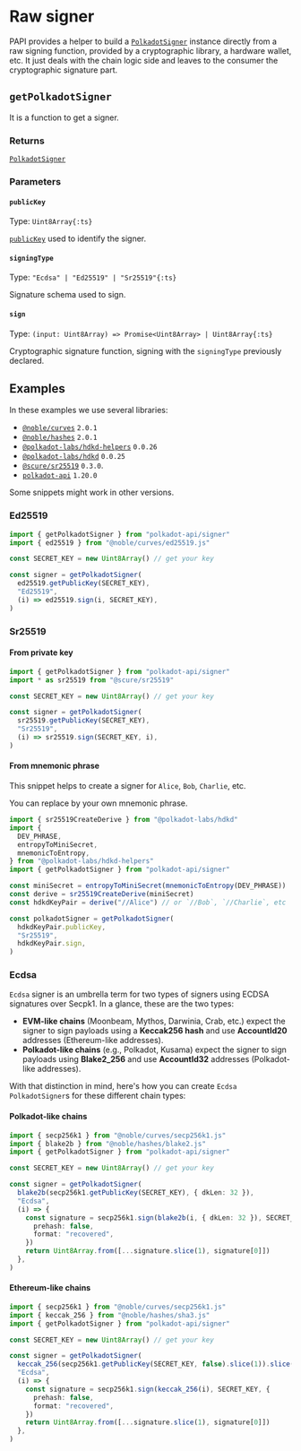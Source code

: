 # Raw signer

PAPI provides a helper to build a [`PolkadotSigner`](/signers/polkadot-signer) instance directly from a raw signing function, provided by a cryptographic library, a hardware wallet, etc. It just deals with the chain logic side and leaves to the consumer the cryptographic signature part.

## `getPolkadotSigner`

It is a function to get a signer.

### Returns

[`PolkadotSigner`](/signers/polkadot-signer)

### Parameters

#### `publicKey`

Type: `Uint8Array{:ts}`

[`publicKey`](/signers/polkadot-signer#publickey) used to identify the signer.

#### `signingType`

Type: `"Ecdsa" | "Ed25519" | "Sr25519"{:ts}`

Signature schema used to sign.

#### `sign`

Type: `(input: Uint8Array) => Promise<Uint8Array> | Uint8Array{:ts}`

Cryptographic signature function, signing with the `signingType` previously declared.

## Examples

In these examples we use several libraries:

- [`@noble/curves`](https://npmjs.com/package/@noble/curves) `2.0.1`
- [`@noble/hashes`](https://npmjs.com/package/@noble/hashes) `2.0.1`
- [`@polkadot-labs/hdkd-helpers`](https://npmjs.com/package/@polkadot-labs/hdkd-helpers) `0.0.26`
- [`@polkadot-labs/hdkd`](https://npmjs.com/package/@polkadot-labs/hdkd) `0.0.25`
- [`@scure/sr25519`](https://npmjs.com/package/@scure/sr25519) `0.3.0`.
- [`polkadot-api`](https://npmjs.com/package/polkadot-api) `1.20.0`

Some snippets might work in other versions.

### Ed25519

```ts twoslash
import { getPolkadotSigner } from "polkadot-api/signer"
import { ed25519 } from "@noble/curves/ed25519.js"

const SECRET_KEY = new Uint8Array() // get your key

const signer = getPolkadotSigner(
  ed25519.getPublicKey(SECRET_KEY),
  "Ed25519",
  (i) => ed25519.sign(i, SECRET_KEY),
)
```

### Sr25519

#### From private key

```ts twoslash
import { getPolkadotSigner } from "polkadot-api/signer"
import * as sr25519 from "@scure/sr25519"

const SECRET_KEY = new Uint8Array() // get your key

const signer = getPolkadotSigner(
  sr25519.getPublicKey(SECRET_KEY),
  "Sr25519",
  (i) => sr25519.sign(SECRET_KEY, i),
)
```

#### From mnemonic phrase

This snippet helps to create a signer for `Alice`, `Bob`, `Charlie`, etc.

You can replace by your own mnemonic phrase.

```ts twoslash
import { sr25519CreateDerive } from "@polkadot-labs/hdkd"
import {
  DEV_PHRASE,
  entropyToMiniSecret,
  mnemonicToEntropy,
} from "@polkadot-labs/hdkd-helpers"
import { getPolkadotSigner } from "polkadot-api/signer"

const miniSecret = entropyToMiniSecret(mnemonicToEntropy(DEV_PHRASE))
const derive = sr25519CreateDerive(miniSecret)
const hdkdKeyPair = derive("//Alice") // or `//Bob`, `//Charlie`, etc

const polkadotSigner = getPolkadotSigner(
  hdkdKeyPair.publicKey,
  "Sr25519",
  hdkdKeyPair.sign,
)
```

### Ecdsa

`Ecdsa` signer is an umbrella term for two types of signers using ECDSA signatures over Secpk1. In a glance, these are the two types:

- **EVM-like chains** (Moonbeam, Mythos, Darwinia, Crab, etc.) expect the signer to sign payloads using a **Keccak256 hash** and use **AccountId20** addresses (Ethereum-like addresses).
- **Polkadot-like chains** (e.g., Polkadot, Kusama) expect the signer to sign payloads using **Blake2_256** and use **AccountId32** addresses (Polkadot-like addresses).

With that distinction in mind, here's how you can create `Ecdsa` `PolkadotSigner`s for these different chain types:

#### Polkadot-like chains

```ts twoslash
import { secp256k1 } from "@noble/curves/secp256k1.js"
import { blake2b } from "@noble/hashes/blake2.js"
import { getPolkadotSigner } from "polkadot-api/signer"

const SECRET_KEY = new Uint8Array() // get your key

const signer = getPolkadotSigner(
  blake2b(secp256k1.getPublicKey(SECRET_KEY), { dkLen: 32 }),
  "Ecdsa",
  (i) => {
    const signature = secp256k1.sign(blake2b(i, { dkLen: 32 }), SECRET_KEY, {
      prehash: false,
      format: "recovered",
    })
    return Uint8Array.from([...signature.slice(1), signature[0]])
  },
)
```

#### Ethereum-like chains

```ts twoslash
import { secp256k1 } from "@noble/curves/secp256k1.js"
import { keccak_256 } from "@noble/hashes/sha3.js"
import { getPolkadotSigner } from "polkadot-api/signer"

const SECRET_KEY = new Uint8Array() // get your key

const signer = getPolkadotSigner(
  keccak_256(secp256k1.getPublicKey(SECRET_KEY, false).slice(1)).slice(-20),
  "Ecdsa",
  (i) => {
    const signature = secp256k1.sign(keccak_256(i), SECRET_KEY, {
      prehash: false,
      format: "recovered",
    })
    return Uint8Array.from([...signature.slice(1), signature[0]])
  },
)
```
